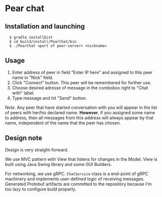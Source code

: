 # Pear chat

## Installation and launching

```
  $ gradle installDist
  $ cd build/install/PearChat/bin
  $ ./PearChat <port of peer-server> <nickname>
```

## Usage

1. Enter address of peer in field "Enter IP here" and assigned to this
peer name in "Nick" field.
2. Click "Connect" button. This peer will be remembered for further use.
3. Choose desired adresse of message in the combobox right to "Chat with" label.
4. Type message and hit "Send" button.

*Note*. Any peer that have started conversation with you will appear in the list of
peers with her/his declared name. **However**, if you assigned some name to address,
then all messages from this address will always appear by that name, independent
of the name that the peer has chosen.

## Design note

Design is very straight-forward.

We use MVC pattern with View that listens for changes in the Model. View is built using Java Swing library and some GUI Builders.

For networking, we use gRPC. `ChatService` class is a end-point of gRPC machinery and implements user-defined logic of receiving messages.  
Generated Protobuf artifacts are committed to the repository because I'm too lazy to configure build properly.
